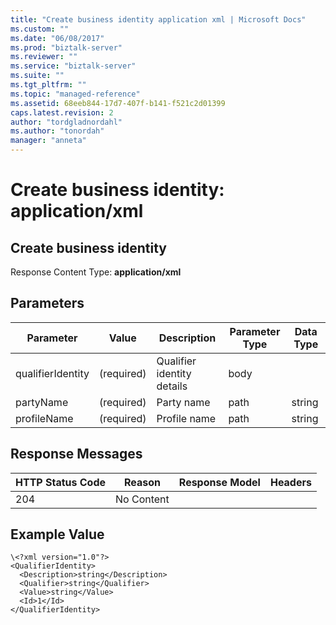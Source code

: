 ```yaml
---
title: "Create business identity application xml | Microsoft Docs"
ms.custom: ""
ms.date: "06/08/2017"
ms.prod: "biztalk-server"
ms.reviewer: ""
ms.service: "biztalk-server"
ms.suite: ""
ms.tgt_pltfrm: ""
ms.topic: "managed-reference"
ms.assetid: 68eeb844-17d7-407f-b141-f521c2d01399
caps.latest.revision: 2
author: "tordgladnordahl"
ms.author: "tonordah"
manager: "anneta"
---
```

# Create business identity: application/xml
## Create business identity

  Response Content Type: **application/xml**

Parameters
---


Parameter|Value  |Description |Parameter Type|Data Type  
---------|---------|---------|---------|---------
qualifierIdentity|(required)|Qualifier identity details|body|         |
partyName|(required)|Party name|path|string|
profileName|(required)|Profile name|path|string|

Response Messages
---



HTTP Status Code|Reason|Response Model|Headers 
---------|---------|---------|---------
204     |No Content |         |       |

  
Example Value
---

```
\<?xml version="1.0"?>
<QualifierIdentity>
  <Description>string</Description>
  <Qualifier>string</Qualifier>
  <Value>string</Value>
  <Id>1</Id>
</QualifierIdentity>
```
